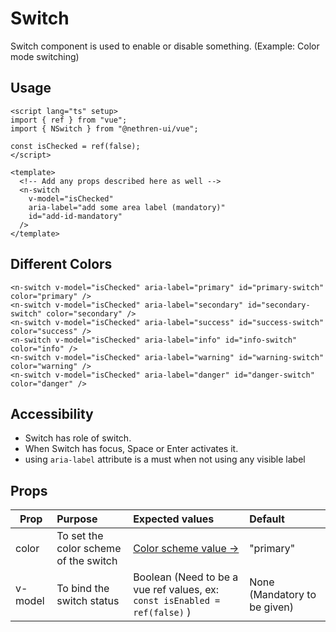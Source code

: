 <script lang="ts" setup>
import { ref } from 'vue'
import { NSwitch } from '@nethren-ui/vue'

const isChecked = ref(false)
</script>

# Switch

Switch component is used to enable or disable something. (Example: Color mode switching)

## Usage

```vue
<script lang="ts" setup>
import { ref } from "vue";
import { NSwitch } from "@nethren-ui/vue";

const isChecked = ref(false);
</script>

<template>
  <!-- Add any props described here as well -->
  <n-switch
    v-model="isChecked"
    aria-label="add some area label (mandatory)"
    id="add-id-mandatory"
  />
</template>
```

## Different Colors

<div class="gallery">
<n-switch v-model="isChecked" aria-label="primary" id="primary-switch" color="primary" />
<n-switch v-model="isChecked" aria-label="secondary" id="secondary-switch" color="secondary" />
<n-switch v-model="isChecked" aria-label="success" id="success-switch" color="success" />
<n-switch v-model="isChecked" aria-label="info" id="info-switch" color="info" />
<n-switch v-model="isChecked" aria-label="warning" id="warning-switch" color="warning" />
<n-switch v-model="isChecked" aria-label="danger" id="danger-switch" color="danger" />
</div>

```vue
<n-switch v-model="isChecked" aria-label="primary" id="primary-switch" color="primary" />
<n-switch v-model="isChecked" aria-label="secondary" id="secondary-switch" color="secondary" />
<n-switch v-model="isChecked" aria-label="success" id="success-switch" color="success" />
<n-switch v-model="isChecked" aria-label="info" id="info-switch" color="info" />
<n-switch v-model="isChecked" aria-label="warning" id="warning-switch" color="warning" />
<n-switch v-model="isChecked" aria-label="danger" id="danger-switch" color="danger" />
```

## Accessibility

- Switch has role of switch.
- When Switch has focus, Space or Enter activates it.
- using  ```aria-label``` attribute is a must when not using any visible label

## Props

| Prop    | Purpose                               | Expected values                                                            | Default                      |
| ------- | :------------------------------------ | :------------------------------------------------------------------------- | :--------------------------- |
| color   | To set the color scheme of the switch | [Color scheme value ->](/theme/colors)                                     | "primary"                    |
| v-model | To bind the switch status             | Boolean (Need to be a vue ref values, ex: `const isEnabled = ref(false)` ) | None (Mandatory to be given) |
